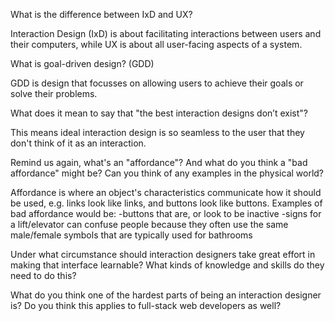 What is the difference between IxD and UX?

Interaction Design (IxD) is about facilitating interactions between users and their computers, while UX is about all user-facing aspects of a system.

What is goal-driven design? (GDD)

GDD is design that focusses on allowing users to achieve their goals or solve their problems.

What does it mean to say that "the best interaction designs don’t exist"?

This means ideal interaction design is so seamless to the user that they don't think of it as an interaction.

Remind us again, what's an "affordance"? And what do you think a "bad affordance" might be? Can you think of any examples in the physical world?

Affordance is where an object's characteristics communicate how it should be used, e.g. links look like links, and buttons look like buttons.
Examples of bad affordance would be:
-buttons that are, or look to be inactive
-signs for a lift/elevator can confuse people because they often use the same male/female symbols that are typically used for bathrooms

Under what circumstance should interaction designers take great effort in making that interface learnable? What kinds of knowledge and skills do they need to do this?





What do you think one of the hardest parts of being an interaction designer is? Do you think this applies to full-stack web developers as well?
